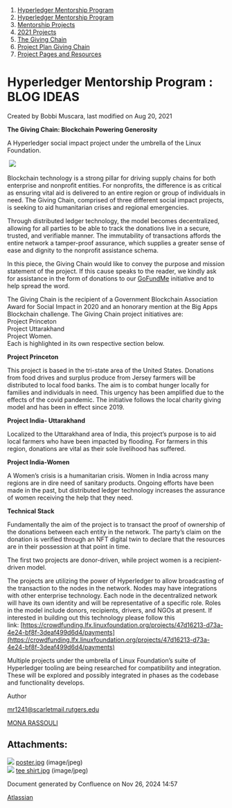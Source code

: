 1. [Hyperledger Mentorship Program](index.html)
2. [Hyperledger Mentorship Program](Hyperledger-Mentorship-Program_21954571.html)
3. [Mentorship Projects](Mentorship-Projects_21954604.html)
4. [2021 Projects](2021-Projects_21964295.html)
5. [The Giving Chain](The-Giving-Chain_21957087.html)
6. [Project Plan Giving Chain](Project-Plan-Giving-Chain_21964753.html)
7. [Project Pages and Resources](Project-Pages-and-Resources_21957694.html)

# Hyperledger Mentorship Program : BLOG IDEAS

Created by Bobbi Muscara, last modified on Aug 20, 2021

**The Giving Chain: Blockchain Powering Generosity**

A Hyperledger social impact project under the umbrella of the Linux Foundation.

 ![](attachments/21958157/21965503.jpg?height=250)

Blockchain technology is a strong pillar for driving supply chains for both enterprise and nonprofit entities. For nonprofits, the difference is as critical as ensuring vital aid is delivered to an entire region or group of individuals in need. The Giving Chain, comprised of three different social impact projects, is seeking to aid humanitarian crises and regional emergencies.

Through distributed ledger technology, the model becomes decentralized, allowing for all parties to be able to track the donations live in a secure, trusted, and verifiable manner. The immutability of transactions affords the entire network a tamper-proof assurance, which supplies a greater sense of ease and dignity to the nonprofit assistance schema.

In this piece, the Giving Chain would like to convey the purpose and mission statement of the project. If this cause speaks to the reader, we kindly ask for assistance in the form of donations to our [GoFundMe](https://www.gofundme.com/f/the-giving-chain?utm_campaign=p_cf%20share-flow-1&utm_medium=copy_link&utm_source=customer) initiative and to help spread the word.

The Giving Chain is the recipient of a Government Blockchain Association Award for Social Impact in 2020 and an honorary mention at the Big Apps Blockchain challenge. The Giving Chain project initiatives are:  
Project Princeton  
Project Uttarakhand  
Project Women.  
Each is highlighted in its own respective section below.

**Project Princeton**

This project is based in the tri-state area of the United States. Donations from food drives and surplus produce from Jersey farmers will be distributed to local food banks. The aim is to combat hunger locally for families and individuals in need. This urgency has been amplified due to the effects of the covid pandemic. The initiative follows the local charity giving model and has been in effect since 2019.

**Project India- Uttarakhand**

Localized to the Uttarakhand area of India, this project’s purpose is to aid local farmers who have been impacted by flooding. For farmers in this region, donations are vital as their sole livelihood has suffered.

**Project India-Women**

A Women’s crisis is a humanitarian crisis. Women in India across many regions are in dire need of sanitary products. Ongoing efforts have been made in the past, but distributed ledger technology increases the assurance of women receiving the help that they need.

**Technical Stack**

Fundamentally the aim of the project is to transact the proof of ownership of the donations between each entity in the network. The party’s claim on the donation is verified through an NFT digital twin to declare that the resources are in their possession at that point in time.

The first two projects are donor-driven, while project women is a recipient-driven model.

The projects are utilizing the power of Hyperledger to allow broadcasting of the transaction to the nodes in the network. Nodes may have integrations with other enterprise technology. Each node in the decentralized network will have its own identity and will be representative of a specific role. Roles in the model include donors, recipients, drivers, and NGOs at present. If interested in building out this technology please follow this link: [https://crowdfunding.lfx.linuxfoundation.org/projects/47d16213-d73a-4e24-bf8f-3deaf499d6d4/payments](https://crowdfunding.lfx.linuxfoundation.org/projects/47d16213-d73a-4e24-bf8f-3deaf499d6d4/payments)

Multiple projects under the umbrella of Linux Foundation’s suite of Hyperledger tooling are being researched for compatibility and integration. These will be explored and possibly integrated in phases as the codebase and functionality develops.

Author 

[mr1241@scarletmail.rutgers.edu](mailto:mr1241@scarletmail.rutgers.edu)

[MONA RASSOULI](mailto:mr1241@scarletmail.rutgers.edu)

## Attachments:

![](images/icons/bullet_blue.gif) [poster.jpg](attachments/21958157/21965417.jpg) (image/jpeg)  
![](images/icons/bullet_blue.gif) [tee shirt.jpg](attachments/21958157/21965503.jpg) (image/jpeg)

Document generated by Confluence on Nov 26, 2024 14:57

[Atlassian](http://www.atlassian.com/)
